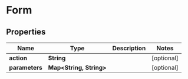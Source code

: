 # Form

## Properties
Name | Type | Description | Notes
------------ | ------------- | ------------- | -------------
**action** | **String** |  |  [optional]
**parameters** | **Map&lt;String, String&gt;** |  |  [optional]
